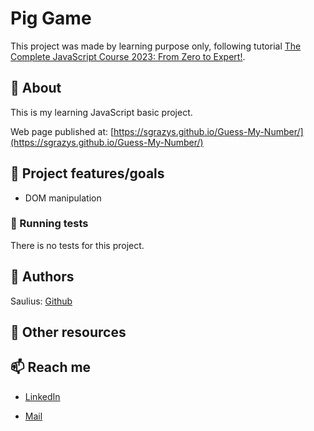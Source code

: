 # Pig Game

This project was made by learning purpose only, following tutorial [The Complete JavaScript Course 2023: From Zero to Expert!](https://www.udemy.com/course/the-complete-javascript-course/).

## 🌟 About

This is my learning JavaScript basic project.

Web page published at: [https://sgrazys.github.io/Guess-My-Number/](https://sgrazys.github.io/Guess-My-Number/)

## 🎯 Project features/goals

- DOM manipulation

### 🧪 Running tests

There is no tests for this project.

## 🥸 Authors

Saulius: [Github](https://github.com/sgrazys)

## 🔗 Other resources

## 📫 Reach me

- [LinkedIn](https://www.linkedin.com/in/saulius-grazys/)

- [Mail](mailto:s.grazys@gmail.com)
